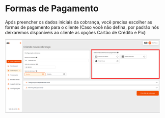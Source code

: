 # **Formas de Pagamento**

Após preencher os dados iniciais da cobrança, você precisa escolher as formas de pagamento para o cliente (Caso você não defina, por padrão nós deixaremos disponíveis ao cliente as opções Cartão de Crédito e Pix)

![criar_cobranca_formas_pagamento](/assets/prints/criar_cobranca_formas_pagamento.png)